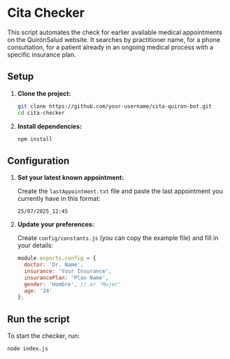 # Cita Checker

This script automates the check for earlier available medical appointments on the QuirónSalud website. It searches by practitioner name, for a phone consultation, for a patient already in an ongoing medical process with a specific insurance plan.

## Setup

1. **Clone the project:**

   ```bash
   git clone https://github.com/your-username/cita-quiron-bot.git
   cd cita-checker
   ```

2. **Install dependencies:**

   ```bash
   npm install
   ```

## Configuration

1. **Set your latest known appointment:**

   Create the `lastAppointment.txt` file and paste the last appointment you currently have in this format:

   ```
   25/07/2025_12:45
   ```

2. **Update your preferences:**

   Create `config/constants.js` (you can copy the example file) and fill in your details:

   ```js
   module.exports.config = {
     doctor: 'Dr. Name',
     insurance: 'Your Insurance',
     insurancePlan: 'Plan Name',
     gender: 'Hombre', // or 'Mujer'
     age: '24'
   };
   ```

## Run the script

To start the checker, run:

```bash
node index.js
```
